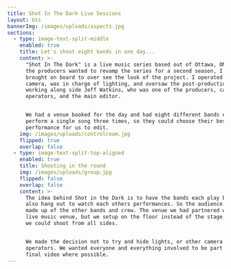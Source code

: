 ```yaml
---
title: Shot In The Dark Live Sessions
layout: bts
bannerImg: /images/uploads/aspects.jpg
sections:
  - type: image-text-split-middle
    enabled: true
    title: Let's shoot eight bands in one day...
    content: >-
      "Shot In The Dark" is a live music series based out of Ottawa, ON. When
      the producers wanted to revamp the series for a second season, I was
      brought on board to over see the look of the project. I operated the main
      camera, was in charge of lighting, and oversaw the post-production process
      working along side Jeff Watkins, who was one of the producers, camera
      operators, and the main editor. 


      We had a venue booked for the day and had eight different bands each
      perform a single song three times, so they could choose their best
      performance for us to edit.
    img: /images/uploads/controlroom.jpg
    flipped: true
    overlap: false
  - type: image-text-split-top-aligned
    enabled: true
    title: Shooting in the round
    img: /images/uploads/group.jpg
    flipped: false
    overlap: false
    content: >-
      The idea behind Shot in the Dark is to have the bands each play but then
      also hang out to watch each others performances. So the audience is mainly
      made up of the other bands and crew. The venue we had partnered with was a
      live music venue, but we setup on the floor instead of the stage, so that
      we could shoot from all sides. 


      We made the decision not to try and hide lights, or other camera
      operators. We wanted everyone and everything involved to be part of the
      final video where possible.
---
```


